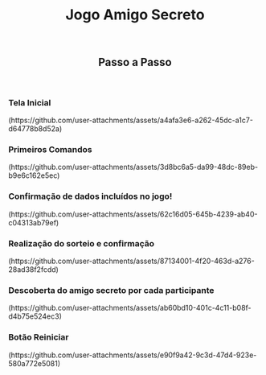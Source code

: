 <h1 align="center">Jogo Amigo Secreto</h1>
<br>
<h2 align="center">Passo a Passo</h2>
<br>
<h3>Tela Inicial</h3>
(https://github.com/user-attachments/assets/a4afa3e6-a262-45dc-a1c7-d64778b8d52a)
<h3>Primeiros Comandos</h3>
(https://github.com/user-attachments/assets/3d8bc6a5-da99-48dc-89eb-b9e6c162e5ec)

<h3>Confirmação de dados incluídos no jogo!</h3>
(https://github.com/user-attachments/assets/62c16d05-645b-4239-ab40-c04313ab79ef)

<h3>Realização do sorteio e confirmação</h3>
(https://github.com/user-attachments/assets/87134001-4f20-463d-a276-28ad38f2fcdd)

<h3>Descoberta do amigo secreto por cada participante</h3>
(https://github.com/user-attachments/assets/ab60bd10-401c-4c11-b08f-d4b75e524ec3)

<h3>Botão Reiniciar</h3>
(https://github.com/user-attachments/assets/e90f9a42-9c3d-47d4-923e-580a772e5081)
